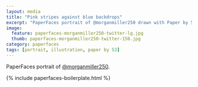 ```yaml
---
layout: media
title: "Pink stripes against blue backdrops"
excerpt: "PaperFaces portrait of @morganmiller250 drawn with Paper by 53 on an iPad."
image: 
  feature: paperfaces-morganmiller250-twitter-lg.jpg
  thumb: paperfaces-morganmiller250-twitter-150.jpg
category: paperfaces
tags: [portrait, illustration, paper by 53]
---
```


PaperFaces portrait of [@morganmiller250](http://twitter.com/morganmiller250).

{% include paperfaces-boilerplate.html %}